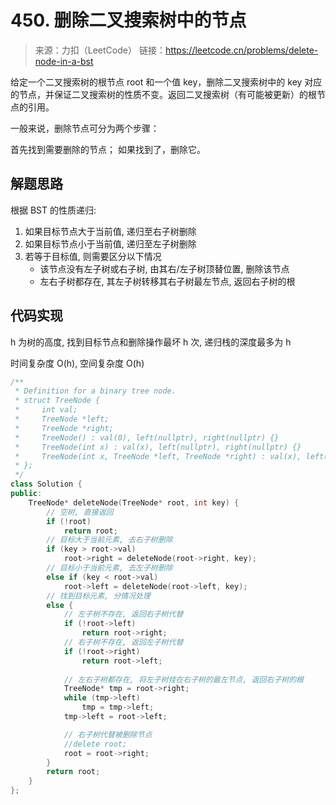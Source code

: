 # 450. 删除二叉搜索树中的节点
> 来源：力扣（LeetCode）
链接：https://leetcode.cn/problems/delete-node-in-a-bst

给定一个二叉搜索树的根节点 root 和一个值 key，删除二叉搜索树中的 key 对应的节点，并保证二叉搜索树的性质不变。返回二叉搜索树（有可能被更新）的根节点的引用。

一般来说，删除节点可分为两个步骤：

首先找到需要删除的节点；
如果找到了，删除它。


## 解题思路
根据 BST 的性质递归: 
1. 如果目标节点大于当前值, 递归至右子树删除
2. 如果目标节点小于当前值, 递归至左子树删除
3. 若等于目标值, 则需要区分以下情况
    - 该节点没有左子树或右子树, 由其右/左子树顶替位置, 删除该节点
    - 左右子树都存在, 其左子树转移其右子树最左节点, 返回右子树的根

## 代码实现
h 为树的高度, 找到目标节点和删除操作最坏 h 次, 递归栈的深度最多为 h

时间复杂度 O(h), 空间复杂度 O(h)
```cpp
/**
 * Definition for a binary tree node.
 * struct TreeNode {
 *     int val;
 *     TreeNode *left;
 *     TreeNode *right;
 *     TreeNode() : val(0), left(nullptr), right(nullptr) {}
 *     TreeNode(int x) : val(x), left(nullptr), right(nullptr) {}
 *     TreeNode(int x, TreeNode *left, TreeNode *right) : val(x), left(left), right(right) {}
 * };
 */
class Solution {
public:
    TreeNode* deleteNode(TreeNode* root, int key) {
        // 空树, 直接返回
        if (!root)
            return root;
        // 目标大于当前元素, 去右子树删除
        if (key > root->val) 
            root->right = deleteNode(root->right, key);
        // 目标小于当前元素, 去左子树删除
        else if (key < root->val) 
            root->left = deleteNode(root->left, key);
        // 找到目标元素, 分情况处理
        else {
            // 左子树不存在, 返回右子树代替
            if (!root->left)
                return root->right;
            // 右子树不存在, 返回左子树代替
            if (!root->right)
                return root->left;
            
            // 左右子树都存在, 将左子树挂在右子树的最左节点, 返回右子树的根
            TreeNode* tmp = root->right;
            while (tmp->left)
                tmp = tmp->left;
            tmp->left = root->left;

            // 右子树代替被删除节点
            //delete root;
            root = root->right;
        }
        return root;
    }
};
```

